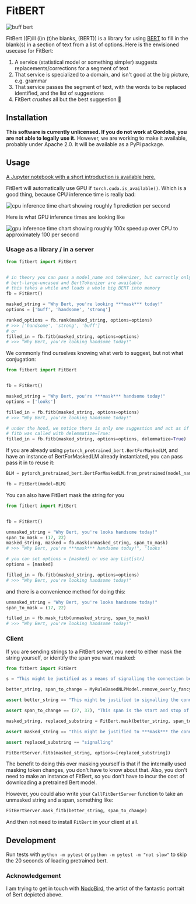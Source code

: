 # FitBERT

![buff bert](img/fitbert.png)

FitBert ((F)ill (i)n (t)he blanks, (BERT)) is a library for using [BERT](https://arxiv.org/abs/1810.04805) to fill in the blank(s) in a section of text from a list of options. Here is the envisioned usecase for FitBert:

1. A service (statistical model or something simpler) suggests replacements/corrections for a segment of text
2. That service is specialized to a domain, and isn't good at the big picture, e.g. grammar
3. That service passes the segment of text, with the words to be replaced identified, and the list of suggestions
4. FitBert _crushes_ all but the best suggestion :muscle:

## Installation

**This software is currently unlicensed. If you do not work at Qordoba, you are not able to legally use it.** However, we are working to make it available, probably under Apache 2.0. It will be available as a PyPi package.

## Usage

[A Jupyter notebook with a short introduction is available here.](https://colab.research.google.com/drive/1NHYRMR7pKt9uY_KfFhIKXwPwvuX-VQLW)

FitBert will automatically use GPU if `torch.cuda.is_available()`. Which is a good thing, because CPU inference time is really bad:

![cpu inference time chart showing roughly 1 prediction per second](https://imgur.com/3u1U9P8.png)

Here is what GPU inference times are looking like

![gpu inference time chart showing roughly 100x speedup over CPU to approximately 100 per second](https://imgur.com/aEUmJXn.png)

### Usage as a library / in a server

```python
from fitbert import FitBert


# in theory you can pass a model_name and tokenizer, but currently only
# bert-large-uncased and BertTokenizer are available
# this takes a while and loads a whole big BERT into memory
fb = FitBert()

masked_string = "Why Bert, you're looking ***mask*** today!"
options = ['buff', 'handsome', 'strong']

ranked_options = fb.rank(masked_string, options=options)
# >>> ['handsome', 'strong', 'buff']
# or
filled_in = fb.fitb(masked_string, options=options)
# >>> "Why Bert, you're looking handsome today!"
```

We commonly find ourselves knowing what verb to suggest, but not what conjugation:

```python
from fitbert import FitBert


fb = FitBert()

masked_string = "Why Bert, you're ***mask*** handsome today!"
options = ['looks']

filled_in = fb.fitb(masked_string, options=options)
# >>> "Why Bert, you're looking handsome today!"

# under the hood, we notice there is only one suggestion and act as if
# fitb was called with delemmatize=True:
filled_in = fb.fitb(masked_string, options=options, delemmatize=True)
```

If you are already using `pytorch_pretrained_bert.BertForMaskedLM`, and have an instance of BertForMaskedLM already instantiated, you can pass pass it in to reuse it:

```python
BLM = pytorch_pretrained_bert.BertForMaskedLM.from_pretrained(model_name)

fb = FitBert(model=BLM)
```

You can also have FitBert mask the string for you

```python
from fitbert import FitBert


fb = FitBert()

unmasked_string = "Why Bert, you're looks handsome today!"
span_to_mask = (17, 22)
masked_string, masked = fb.mask(unmasked_string, span_to_mask)
# >>> "Why Bert, you're ***mask*** handsome today!", 'looks'

# you can set options = [masked] or use any List[str]
options = [masked]

filled_in = fb.fitb(masked_string, options=options)
# >>> "Why Bert, you're looking handsome today!"
```

and there is a convenience method for doing this:

```python
unmasked_string = "Why Bert, you're looks handsome today!"
span_to_mask = (17, 22)

filled_in = fb.mask_fitb(unmasked_string, span_to_mask)
# >>> "Why Bert, you're looking handsome today!"
```

### Client

If you are sending strings to a FitBert server, you need to either mask the string yourself, or identify the span you want masked:

```python
from fitbert import FitBert

s = "This might be justified as a means of signalling the connection between drunken driving and fatal accidents."

better_string, span_to_change = MyRuleBasedNLPModel.remove_overly_fancy_language(s)

assert better_string == "This might be justified to signalling the connection between drunken driving and fatal accidents.", "Notice 'as a means of' became 'to', but we didn't re-conjuagte signalling, or fix the spelling mistake"

assert span_to_change == (27, 37), "This span is the start and stop of the characters for the substring 'signalling'."

masked_string, replaced_substring = FitBert.mask(better_string, span_to_change)

assert masked_string == "This might be justified to ***mask*** the connection between drunken driving and fatal accidents."

assert replaced_substring == "signalling"

FitBertServer.fitb(masked_string, options=[replaced_substring])
```

The benefit to doing this over masking yourself is that if the internally used masking token changes, you don't have to know about that. Also, you don't need to make an instance of FitBert, so you don't have to incur the cost of downloading a pretrained Bert model.

However, you could also write your `CallFitBertServer` function to take an unmasked string and a span, something like:

```python
FitBertServer.mask_fitb(better_string, span_to_change)
```

And then not need to install `FitBert` in your client at all.

## Development

Run tests with `python -m pytest` or `python -m pytest -m "not slow"` to skip the 20 seconds of loading pretrained bert.

### Acknowledgement

I am trying to get in touch with [NodoBird](https://drawception.com/player/546330/nodo-bird/), the artist of the fantastic portrait of Bert depicted above.
